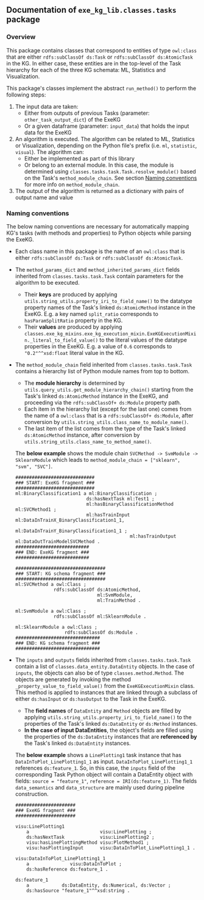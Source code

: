 ## Documentation of `exe_kg_lib.classes.tasks` package

[//]: # (--8<-- [start:content])
### Overview

This package contains classes that correspond to entities of type `owl:class` that are either `rdfs:subClassOf ds:Task` or `rdfs:subClassOf ds:AtomicTask` in the KG. In either case, these entities are in the top-level of the Task hierarchy for each of the three KG schemata: ML, Statistics and Visualization.

This package's classes implement the abstract `run_method()` to perform the following steps:

1. The input data are taken:
    - Either from outputs of previous Tasks (parameter: `other_task_output_dict`) of the ExeKG
    - Or a given dataframe (parameter: `input_data`) that holds the input data for the ExeKG
2. An algorithm is executed. The algorithm can be related to ML, Statistics or Visualization, depending on the Python file's prefix (i.e. `ml`, `statistic`, `visual`). The algorithm can:
     - Either be implemented as part of this library
     - Or belong to an external module. In this case, the module is determined using `classes.tasks.task.Task.resolve_module()` based on the Task's `method_module_chain`. See section [Naming conventions](#naming-conventions) for more info on `method_module_chain`.
3. The output of the algorithm is returned as a dictionary with pairs of output name and value

### Naming conventions

The below naming conventions are necessary for automatically mapping KG's tasks (with methods and properties) to Python objects while parsing the ExeKG.

- Each class name in this package is the name of an `owl:class` that is either `rdfs:subClassOf ds:Task` or `rdfs:subClassOf ds:AtomicTask`.
- The `method_params_dict` and `method_inherited_params_dict` fields inherited from `classes.tasks.task.Task` contain parameters for the algorithm to be executed.
    - Their **keys** are produced by applying `utils.string_utils.property_iri_to_field_name()` to the datatype property names of the Task's linked `ds:AtomicMethod` instance in the ExeKG. E.g. a key named `split_ratio` corresponds to `hasParamSplitRatio` property in the KG.
    - Their **values** are produced by applying `classes.exe_kg_mixins.exe_kg_execution_mixin.ExeKGExecutionMixin._literal_to_field_value()` to the literal values of the datatype properties in the ExeKG. E.g. a value of `0.6` corresponds to `"0.2"^^xsd:float` literal value in the KG.
- The `method_module_chain` field inherited from `classes.tasks.task.Task` contains a hierarchy list of Python module names from top to bottom.
    - The **module hierarchy** is determined by `utils.query_utils.get_module_hierarchy_chain()` starting from the Task's linked `ds:AtomicMethod` instance in the ExeKG, and proceeding via the `rdfs:subClassOf+ ds:Module` property path.
    - Each item in the hierarchy list (except for the last one) comes from the name of a `owl:class` that is a `rdfs:subClassOf+ ds:Module`, after conversion by `utils.string_utils.class_name_to_module_name()`.
    - The last item of the list comes from the type of the Task's linked `ds:AtomicMethod` instance, after conversion by `utils.string_utils.class_name_to_method_name()`.

    The **below example** shows the module chain `SVCMethod -> SvmModule -> SklearnModule` which leads to `method_module_chain = ["sklearn", "svm", "SVC"]`.
    ```turtle
    #############################
    ### START: ExeKG fragment ###
    #############################
    ml:BinaryClassification1 a ml:BinaryClassification ;
                              ds:hasNextTask ml:Test1 ;
                              ml:hasBinaryClassificationMethod ml:SVCMethod1 ;
                              ml:hasTrainInput ml:DataInTrainX_BinaryClassification1_1,
                                              ml:DataInTrainY_BinaryClassification1_1 ;
                                              ml:hasTrainOutput ml:DataOutTrainModelSVCMethod .
    ###########################
    ### END: ExeKG fragment ###
    ###########################

    #################################
    ### START: KG schema fragment ###
    #################################
    ml:SVCMethod a owl:Class ;
                  rdfs:subClassOf ds:AtomicMethod,
                                  ml:SvmModule,
                                  ml:TrainMethod .

    ml:SvmModule a owl:Class ;
                  rdfs:subClassOf ml:SklearnModule .

    ml:SklearnModule a owl:Class ;
                      rdfs:subClassOf ds:Module .
    ###############################
    ### END: KG schema fragment ###
    ###############################
    ```

- The `inputs` and `outputs` fields inherited from `classes.tasks.task.Task` contain a list of `classes.data_entity.DataEntity` objects. In the case of `inputs`, the objects can also be of type `classes.method.Method`. The objects are generated by invoking the method `_property_value_to_field_value()` from the `ExeKGExecutionMixin` class. This method is applied to instances that are linked through a subclass of either `ds:hasInput` or `ds:hasOutput` to the Task in the ExeKG.
    - The **field names** of `DataEntity` and `Method` objects are filled by applying `utils.string_utils.property_iri_to_field_name()` to the properties of the Task's linked `ds:DataEntity` or `ds:Method` instances.
    - **In the case of input DataEntities**, the object's fields are filled using the properties of the `ds:DataEntity` instances that are **referenced by** the Task's linked `ds:DataEntity` instances.

    The **below example** shows a `LinePlotting1` task instance that has `DataInToPlot_LinePlotting1_1` as input. `DataInToPlot_LinePlotting1_1` references `ds:feature_1`. So, in this case, the `inputs` field of the corresponding Task Python object will contain a DataEntity object with fields: `source = "feature_1"`, `reference = IRI(ds:feature_1)`. The fields `data_semantics` and `data_structure` are mainly used during pipeline construction.
    ```turtle
    ######################
    ### ExeKG fragment ###
    ######################

    visu:LinePlotting1
        a                          visu:LinePlotting ;
        ds:hasNextTask             visu:LinePlotting2 ;
        visu:hasLinePlottingMethod visu:PlotMethod1 ;
        visu:hasPlottingInput      visu:DataInToPlot_LinePlotting1_1 .

    visu:DataInToPlot_LinePlotting1_1
        a               visu:DataInToPlot ;
        ds:hasReference ds:feature_1 .

    ds:feature_1
        a            ds:DataEntity, ds:Numerical, ds:Vector ;
        ds:hasSource "feature_1"^^xsd:string .
    ```

[//]: # (--8<-- [end:content])
